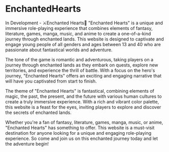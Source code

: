 # EnchantedHearts
In Development - ⚔️Enchanted Hearts💖 
"Enchanted Hearts" is a unique and immersive role-playing experience that combines elements of fantasy, literature, games, manga, music, and anime to create a one-of-a-kind journey through enchanted lands. This website is designed to captivate and engage young people of all genders and ages between 13 and 40 who are passionate about fantastical worlds and adventure.

The tone of the game is romantic and adventurous, taking players on a journey through enchanted lands as they embark on quests, explore new territories, and experience the thrill of battle. With a focus on the hero's journey, "Enchanted Hearts" offers an exciting and engaging narrative that will have you captivated from start to finish.

The theme of "Enchanted Hearts" is fantastical, combining elements of magic, the past, the present, and the future with various human cultures to create a truly immersive experience. With a rich and vibrant color palette, this website is a feast for the eyes, inviting players to explore and discover the secrets of enchanted lands.

Whether you're a fan of fantasy, literature, games, manga, music, or anime, "Enchanted Hearts" has something to offer. This website is a must-visit destination for anyone looking for a unique and engaging role-playing experience. So come and join us on this enchanted journey today and let the adventure begin!
